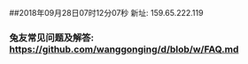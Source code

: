 ##2018年09月28日07时12分07秒 新址: 159.65.222.119
### 兔友常见问题及解答: https://github.com/wanggonging/d/blob/w/FAQ.md
